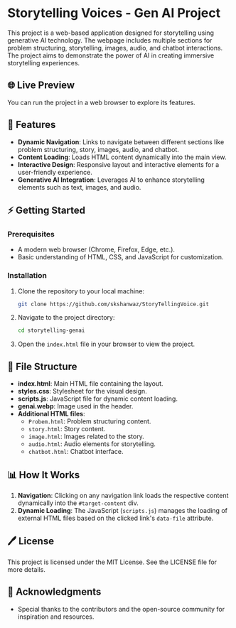 # Storytelling Voices - Gen AI Project

This project is a web-based application designed for storytelling using generative AI technology. The webpage includes multiple sections for problem structuring, storytelling, images, audio, and chatbot interactions. The project aims to demonstrate the power of AI in creating immersive storytelling experiences.

## 🌐 Live Preview
You can run the project in a web browser to explore its features.

## 🔧 Features
- **Dynamic Navigation**: Links to navigate between different sections like problem structuring, story, images, audio, and chatbot.
- **Content Loading**: Loads HTML content dynamically into the main view.
- **Interactive Design**: Responsive layout and interactive elements for a user-friendly experience.
- **Generative AI Integration**: Leverages AI to enhance storytelling elements such as text, images, and audio.

## ⚡ Getting Started

### Prerequisites
- A modern web browser (Chrome, Firefox, Edge, etc.).
- Basic understanding of HTML, CSS, and JavaScript for customization.

### Installation
1. Clone the repository to your local machine:
   ```bash
   git clone https://github.com/skshanwaz/StoryTellingVoice.git
   ```
2. Navigate to the project directory:
   ```bash
   cd storytelling-genai
   ```
3. Open the `index.html` file in your browser to view the project.

## 🌟 File Structure
- **index.html**: Main HTML file containing the layout.
- **styles.css**: Stylesheet for the visual design.
- **scripts.js**: JavaScript file for dynamic content loading.
- **genai.webp**: Image used in the header.
- **Additional HTML files**:
  - `Probem.html`: Problem structuring content.
  - `story.html`: Story content.
  - `image.html`: Images related to the story.
  - `audio.html`: Audio elements for storytelling.
  - `chatbot.html`: Chatbot interface.

## 📊 How It Works
1. **Navigation**: Clicking on any navigation link loads the respective content dynamically into the `#target-content` div.
2. **Dynamic Loading**: The JavaScript (`scripts.js`) manages the loading of external HTML files based on the clicked link's `data-file` attribute.


## 🖊️ License
This project is licensed under the MIT License. See the LICENSE file for more details.

## 🙏 Acknowledgments
- Special thanks to the contributors and the open-source community for inspiration and resources.

